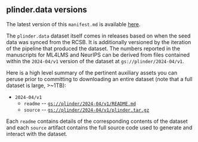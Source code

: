 plinder.data versions
---------------------

The latest version of this `manifest.md` is available [here](https://storage.googleapis.com/plinder/manifest.md).

The `plinder.data` dataset itself comes in releases based on when the seed data was synced from the RCSB.
It is additionally versioned by the iteration of the pipeline that produced the dataset.
The numbers reported in the manuscripts for ML4LMS and NeurIPS can be derived from files contained
within the `2024-04/v1` version of the dataset at `gs://plinder/2024-04/v1`.

Here is a high level summary of the pertinent auxiliary assets you can peruse prior to committing
to downloading an entire dataset (note that a full dataset is large, >~1TB):

- `2024-04/v1`
  * `readme` -- [`gs://plinder/2024-04/v1/README.md`](https://storage.googleapis.com/plinder/2024-04/v1/README.md)
  * `source` -- [`gs://plinder/2024-04/v1/plinder.tar.gz`](https://storage.googleapis.com/plinder/2024-04/v1/plinder.tar.gz)


Each `readme` contains details of the corresponding contents of the dataset and each `source` artifact
contains the full source code used to generate and interact with the dataset.
